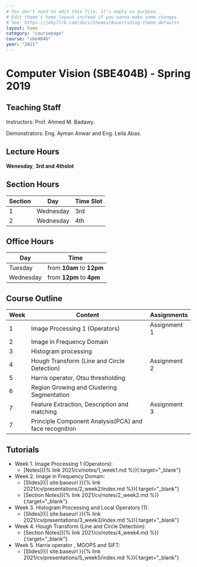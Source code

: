 ```yaml
---
# You don't need to edit this file, it's empty on purpose.
# Edit theme's home layout instead if you wanna make some changes
# See: https://jekyllrb.com/docs/themes/#overriding-theme-defaults
layout: home
category: "coursepage"
course: "sbe404b"
year: "2021"
---
```

# Computer Vision \(SBE404B\) - Spring 2019

## Teaching Staff

Instructors: Prof. Ahmed M. Badawy.

Demonstrators: Eng. Ayman Anwar and Eng. Leila Abas.

## Lecture Hours

**Wenesday**, **3rd and 4thslot**

## Section Hours

| Section | Day | Time Slot |
|---------|-----|-----------|
|   1     | Wednesday | 3rd |
|   2     | Wednesday | 4th |

## Office Hours

| Day | Time |
|-----|-----------|
| Tuesday | from **10am** to **12pm** |
| Wednesday | from **12pm** to **4pm** |


## Course Outline

| Week | Content |  Assignments
|------|-----------------|-----|
|   1  | Image Processing 1 (Operators) | Assignment 1 |
|   2  | Image in Frequency Domain |   |
|   3  | Histogram processing |   |
|   4  | Hough Transform (Line and Circle Detection) | Assignment 2 |
|   5  | Harris operator, Otsu thresholding |   |
|   6  | Region Growing and Clustering Segmentation |   |
|   7  | Feature Extraction, Description and matching | Assignment 3  |
|   7  | Principle Component Analysis(PCA) and face recognition |   |

## Tutorials

* Week 1. Image Processing 1 (Operators):
    * [Notes]({% link 2021/cv/notes/1_week1.md %}){:target="_blank"}
* Week 2. Image in Frequency Domain:
    * [Slides]({{ site.baseurl }}{% link 2021/cv/presentations/2_week2/index.md %}){:target="_blank"}
    * [Section Notes]({% link 2021/cv/notes/2_week2.md %}){:target="_blank"}
* Week 3. Histogram Processing and Local Operators (1):
    * [Slides]({{ site.baseurl }}{% link 2021/cv/presentations/3_week3/index.md %}){:target="_blank"}
* Week 4. Hough Transform (Line and Circle Detection):
    * [Section Notes]({% link 2021/cv/notes/4_week4.md %}){:target="_blank"}
* Week 5. Harris operator , MOOPS and SIFT:
    * [Slides]({{ site.baseurl }}{% link 2021/cv/presentations/5_week5/index.md %}){:target="_blank"}

<!-- * Week 5. Harris operator, Otsu thresholding, and Revision:
    * [Slides]({{ site.baseurl }}{% link 2021/cv/presentations/5_week5/index.md %}){:target="_blank"}
* Week 6. Region Growing and Clustering Segmentation:
    * [Section Notes]({% link 2021/cv/notes/6_week6.md %}){:target="_blank"}
* Week 7. Feature Extraction, Description and matching:
    * [Section Notes]({% link 2021/cv/notes/7_week7.md %}){:target="_blank"}
* Week 8. Principle Component Analysis(PCA) and face recognition:
    * [Section Notes]({% link 2021/cv/notes/8_week8.md %}){:target="_blank"} -->

